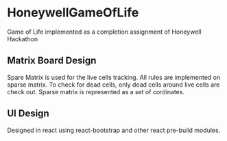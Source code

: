 # HoneywellGameOfLife
Game of Life implemented as a completion assignment of Honeywell Hackathon

## Matrix Board Design
Spare Matrix is used for the live cells tracking. All rules are implemented on sparse matrix. To check for dead cells, only dead cells around live cells are check out. Sparse matrix is represented as a set of cordinates.

## UI Design
Designed in react using react-bootstrap and other react pre-build modules.

